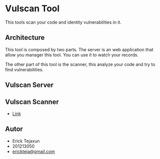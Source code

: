 # Vulscan Tool

This tools scan your code and identity vulnerabilities in it. 

## Architecture
This tool is composed by two parts. The server is an web application that allow you manager this tool. 
You can use it to watch your records. 

The other part of this tool is the scanner, this analyze your code and try to find vulnerabilities. 
## Vulscan Server
## Vulscan Scanner

- [Link](https://vulscan-live-etejaxun.herokuapp.com)


## Autor
- Erick Tejaxun
- 201213050
- erickteja@gmail.com